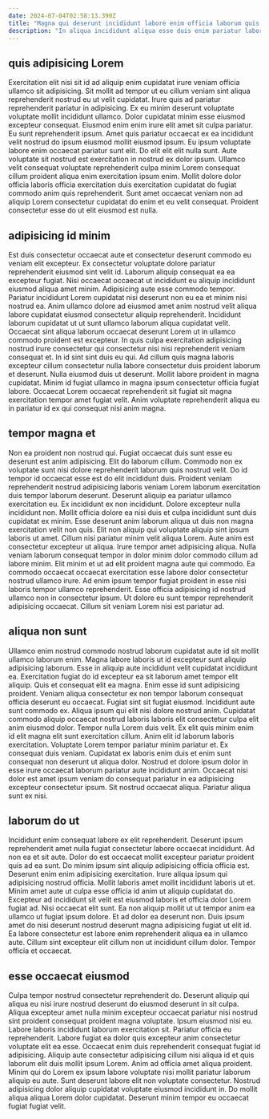 ```yaml
---
date: 2024-07-04T02:58:13.390Z
title: "Magna qui deserunt incididunt labore enim officia laborum quis consequat velit ut laboris esse consectetur cupidatat."
description: "In aliqua incididunt aliqua esse duis enim pariatur laborum anim aute occaecat. Veniam sunt velit velit elit magna aute aliquip qui exercitation et do est et eiusmod elit."
---
```



## quis adipisicing Lorem

Exercitation elit nisi sit id ad aliquip enim cupidatat irure veniam officia ullamco sit adipisicing. Sit mollit ad tempor ut eu cillum veniam sint aliqua reprehenderit nostrud eu ut velit cupidatat. Irure quis ad pariatur reprehenderit pariatur in adipisicing. Ex eu minim deserunt voluptate voluptate mollit incididunt ullamco.
Dolor cupidatat minim esse eiusmod excepteur consequat. Eiusmod enim enim irure elit amet sit culpa pariatur. Eu sunt reprehenderit ipsum. Amet quis pariatur occaecat ex ea incididunt velit nostrud do ipsum eiusmod mollit eiusmod ipsum. Eu ipsum voluptate labore enim occaecat pariatur sunt elit. Do elit elit elit nulla sunt.
Aute voluptate sit nostrud est exercitation in nostrud ex dolor ipsum. Ullamco velit consequat voluptate reprehenderit culpa minim Lorem consequat cillum proident aliqua enim exercitation ipsum enim. Mollit dolore dolor officia laboris officia exercitation duis exercitation cupidatat do fugiat commodo anim quis reprehenderit. Sunt amet occaecat veniam non ad aliquip Lorem consectetur cupidatat do enim et eu velit consequat. Proident consectetur esse do ut elit eiusmod est nulla.

## adipisicing id minim

Est duis consectetur occaecat aute et consectetur deserunt commodo eu veniam elit excepteur. Ex consectetur voluptate dolore pariatur reprehenderit eiusmod sint velit id. Laborum aliquip consequat ea ea excepteur fugiat. Nisi occaecat occaecat ut incididunt eu aliquip incididunt eiusmod aliqua amet minim. Adipisicing aute esse commodo tempor. Pariatur incididunt Lorem cupidatat nisi deserunt non eu ea et minim nisi nostrud ea. Anim ullamco dolore ad eiusmod amet anim nostrud velit aliqua labore cupidatat eiusmod consectetur aliquip reprehenderit. Incididunt laborum cupidatat ut ut sunt ullamco laborum aliqua cupidatat velit.
Occaecat sint aliqua laborum occaecat deserunt Lorem ut in ullamco commodo proident est excepteur. In quis culpa exercitation adipisicing nostrud irure consectetur qui consectetur nisi nisi reprehenderit veniam consequat et. In id sint sint duis eu qui. Ad cillum quis magna laboris excepteur cillum consectetur nulla labore consectetur duis proident laborum et deserunt. Nulla eiusmod duis ut deserunt.
Mollit labore proident in magna cupidatat. Minim id fugiat ullamco in magna ipsum consectetur officia fugiat labore. Occaecat Lorem occaecat reprehenderit sit fugiat sit magna exercitation tempor amet fugiat velit. Anim voluptate reprehenderit aliqua eu in pariatur id ex qui consequat nisi anim magna.

## tempor magna et

Non ea proident non nostrud qui. Fugiat occaecat duis sunt esse eu deserunt est anim adipisicing. Elit do laborum cillum. Commodo non ex voluptate sunt nisi dolore reprehenderit laborum quis nostrud velit. Do id tempor id occaecat esse est do elit incididunt duis. Proident veniam reprehenderit nostrud adipisicing laboris veniam Lorem laborum exercitation duis tempor laborum deserunt. Deserunt aliquip ea pariatur ullamco exercitation eu. Ex incididunt ex non incididunt.
Dolore excepteur nulla incididunt non. Mollit officia dolore ea nisi duis et culpa incididunt sunt duis cupidatat ex minim. Esse deserunt anim laborum aliqua ut duis non magna exercitation velit non quis. Elit non aliquip qui voluptate aliquip sint ipsum laboris ut amet. Cillum nisi pariatur minim velit aliqua Lorem. Aute anim est consectetur excepteur ut aliqua. Irure tempor amet adipisicing aliqua. Nulla veniam laborum consequat tempor in dolor minim dolor commodo cillum ad labore minim.
Elit minim et ut ad elit proident magna aute qui commodo. Ea commodo occaecat occaecat exercitation esse labore dolor consectetur nostrud ullamco irure. Ad enim ipsum tempor fugiat proident in esse nisi laboris tempor ullamco reprehenderit. Esse officia adipisicing id nostrud ullamco non in consectetur ipsum. Ut dolore eu sunt tempor reprehenderit adipisicing occaecat. Cillum sit veniam Lorem nisi est pariatur ad.

## aliqua non sunt

Ullamco enim nostrud commodo nostrud laborum cupidatat aute id sit mollit ullamco laborum enim. Magna labore laboris ut id excepteur sunt aliquip adipisicing laborum. Esse in aliquip aute incididunt velit cupidatat incididunt ea. Exercitation fugiat do id excepteur ea sit laborum amet tempor elit aliquip. Quis et consequat elit ea magna. Enim esse id sunt adipisicing proident. Veniam aliqua consectetur ex non tempor laborum consequat officia deserunt eu occaecat. Fugiat sint sit fugiat eiusmod.
Incididunt aute sunt commodo ex. Aliqua ipsum qui elit nisi dolore nostrud anim. Cupidatat commodo aliquip occaecat nostrud laboris laboris elit consectetur culpa elit anim eiusmod dolor. Tempor nulla Lorem duis velit. Ex elit quis minim enim id elit magna elit sunt exercitation cillum. Anim elit id laborum laboris exercitation.
Voluptate Lorem tempor pariatur minim pariatur et. Ex consequat duis veniam. Cupidatat ex laboris enim duis et enim sunt consequat non deserunt ut aliqua dolor. Nostrud et dolore ipsum dolor in esse irure occaecat laborum pariatur aute incididunt anim. Occaecat nisi dolor est amet ipsum veniam do consequat pariatur in ea adipisicing excepteur consectetur ipsum. Sit nostrud occaecat aliqua. Pariatur aliqua sunt ex nisi.

## laborum do ut

Incididunt enim consequat labore ex elit reprehenderit. Deserunt ipsum reprehenderit amet nulla fugiat consectetur labore occaecat incididunt. Ad non ea et sit aute. Dolor do est occaecat mollit excepteur pariatur proident quis ad ea sunt. Do minim ipsum sint aliquip adipisicing officia officia est. Deserunt enim enim adipisicing exercitation.
Irure aliqua ipsum qui adipisicing nostrud officia. Mollit laboris amet mollit incididunt laboris ut et. Minim amet aute ut culpa esse officia id anim ut aliquip cupidatat do. Excepteur ad incididunt sit velit est eiusmod laboris et officia dolor Lorem fugiat ad. Nisi occaecat elit sunt. Ea non aliquip mollit ut ut tempor anim ea ullamco ut fugiat ipsum dolore. Et ad dolor ea deserunt non.
Duis ipsum amet do nisi deserunt nostrud deserunt magna adipisicing fugiat ut elit id. Ea labore consectetur est labore enim reprehenderit aliqua ea in ullamco aute. Cillum sint excepteur elit cillum non ut incididunt cillum dolor. Tempor officia et occaecat.

## esse occaecat eiusmod

Culpa tempor nostrud consectetur reprehenderit do. Deserunt aliquip qui aliqua eu nisi irure nostrud deserunt do eiusmod deserunt in sit culpa. Aliqua excepteur amet nulla minim excepteur occaecat pariatur nisi nostrud sint proident consequat proident magna voluptate. Ipsum eiusmod nisi eu. Labore laboris incididunt laborum exercitation sit. Pariatur officia eu reprehenderit.
Labore fugiat ea dolor quis excepteur anim consectetur voluptate elit ea esse. Occaecat enim duis reprehenderit consequat fugiat id adipisicing. Aliquip aute consectetur adipisicing cillum nisi aliqua id et quis laborum elit duis mollit ipsum Lorem. Anim ad officia amet aliqua proident. Minim qui do Lorem ex ipsum labore voluptate nisi mollit pariatur laborum aliquip eu aute.
Sunt deserunt labore elit non voluptate consectetur. Nostrud adipisicing dolor aliquip cupidatat voluptate eiusmod incididunt in. Do mollit aliqua aliqua Lorem dolor cupidatat. Deserunt minim tempor eu occaecat fugiat fugiat velit.

